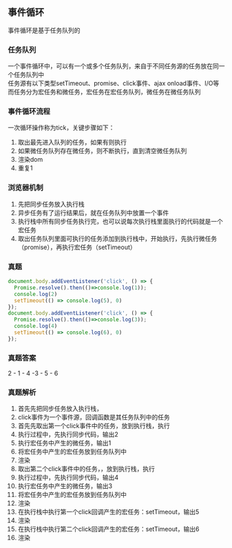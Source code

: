 ## 事件循环
事件循环是基于任务队列的

### 任务队列
一个事件循环中，可以有一个或多个任务队列，来自于不同任务源的任务放在同一个任务队列中<br>
任务源有以下类型setTimeout、promise、click事件、ajax onload事件、I/O等<br>
而任务分为宏任务和微任务，宏任务在宏任务队列，微任务在微任务队列

### 事件循环流程
一次循环操作称为tick，关键步骤如下：
1. 取出最先进入队列的任务，如果有则执行
2. 如果微任务队列存在微任务，则不断执行，直到清空微任务队列
3. 渲染dom
4. 重复1

### 浏览器机制
1. 先把同步任务放入执行栈
2. 异步任务有了运行结果后，就在任务队列中放置一个事件
3. 执行栈中所有同步任务执行完，也可以说每次执行栈里面执行的代码就是一个宏任务
4. 取出任务队列里面可执行的任务添加到执行栈中，开始执行，先执行微任务（promise），再执行宏任务（setTimeout）

### 真题
```js
document.body.addEventListener('click', () => {
  Promise.resolve().then(()=>console.log(1));
  console.log(2)
  setTimeout(() => console.log(5), 0)
});
document.body.addEventListener('click', () => {
  Promise.resolve().then(()=>console.log(3));
  console.log(4)
  setTimeout(() => console.log(6), 0)
});
```
### 真题答案
2 - 1 - 4 -3 - 5 - 6

### 真题解析
1. 首先先把同步任务放入执行栈，
2. click事件为一个事件源，回调函数是其任务队列中的任务
3. 首先先取出第一个click事件中的任务，放到执行栈，执行
4. 执行过程中，先执行同步代码，输出2
5. 执行宏任务中产生的微任务，输出1
6. 将宏任务中产生的宏任务放到任务队列中
8. 渲染
9. 取出第二个click事件中的任务，，放到执行栈，执行
10. 执行过程中，先执行同步代码，输出4
11. 执行宏任务中产生的微任务，输出3
12. 将宏任务中产生的宏任务放到任务队列中
13. 渲染
13. 在执行栈中执行第一个click回调产生的宏任务：setTimeout，输出5
14. 渲染
15. 在执行栈中执行第二个click回调产生的宏任务：setTimeout，输出6
16. 渲染
